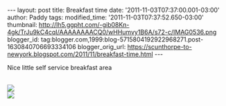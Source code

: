 \-\-- layout: post title: Breakfast time date:
\'2011-11-03T07:37:00.001-03:00\' author: Paddy tags: modified\_time:
\'2011-11-03T07:37:52.650-03:00\' thumbnail:
http://lh5.ggpht.com/-gib08Kn-4gk/TrJu9kC4cqI/AAAAAAAACQ0/wHHumvy1B6A/s72-c/IMAG0536.png
blogger\_id:
tag:blogger.com,1999:blog-5715804192922968271.post-1630840706693334106
blogger\_orig\_url:
https://scunthorpe-to-newyork.blogspot.com/2011/11/breakfast-time.html
\-\--

<div>

Nice little self service breakfast area

\
![](http://lh5.ggpht.com/-gib08Kn-4gk/TrJu9kC4cqI/AAAAAAAACQ0/wHHumvy1B6A/IMAG0536.png)\
![](http://lh5.ggpht.com/-p1gH121xCMA/TrJu_1qfrbI/AAAAAAAACQ8/RUwyI4rHk0Y/1320316506064.png)

</div>
